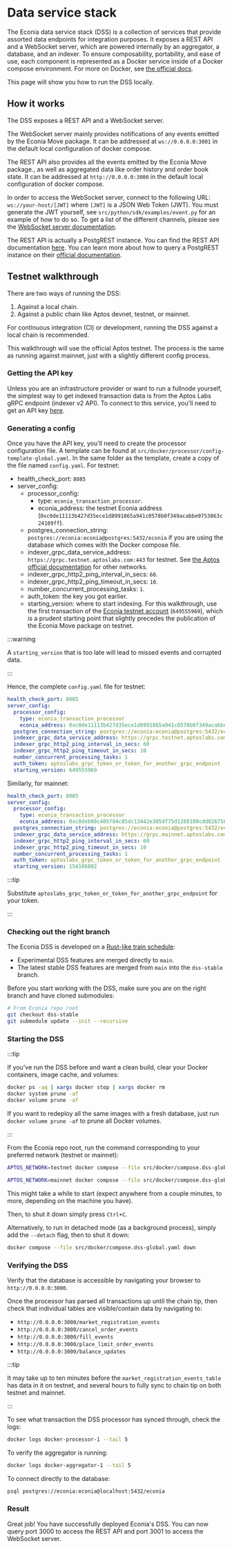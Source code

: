 # Data service stack

The Econia data service stack (DSS) is a collection of services that provide assorted data endpoints for integration purposes.
It exposes a REST API and a WebSocket server, which are powered internally by an aggregator, a database, and an indexer.
To ensure composability, portability, and ease of use, each component is represented as a Docker service inside of a Docker compose environment.
For more on Docker, see [the official docs](https://docs.docker.com/).

This page will show you how to run the DSS locally.

## How it works

The DSS exposes a REST API and a WebSocket server.

The WebSocket server mainly provides notifications of any events emitted by the Econia Move package.
It can be addressed at `ws://0.0.0.0:3001` in the default local configuration of docker compose.

The REST API also provides all the events emitted by the Econia Move package., as well as aggregated data like order history and order book state.
It can be addressed at `http://0.0.0.0:3000` in the default local configuration of docker compose.

In order to access the WebSocket server, connect to the following URL: `ws://your-host/[JWT]` where `[JWT]` is a JSON Web Token (JWT).
You must generate the JWT yourself, see `src/python/sdk/examples/event.py` for an example of how to do so.
To get a list of the different channels, please see the [WebSocket server documentation](./websocket.md).

The REST API is actually a PostgREST instance.
You can find the REST API documentation [here](./rest-api.md).
You can learn more about how to query a PostgREST instance on their [official documentation](https://postgrest.org/en/stable/).

## Testnet walkthrough

There are two ways of running the DSS:

1. Against a local chain.
1. Against a public chain like Aptos devnet, testnet, or mainnet.

For continuous integration (CI) or development, running the DSS against a local chain is recommended.

This walkthrough will use the official Aptos testnet.
The process is the same as running against mainnet, just with a slightly different config process.

### Getting the API key

Unless you are an infrastructure provider or want to run a fullnode yourself, the simplest way to get indexed transaction data is from the Aptos Labs gRPC endpoint (indexer v2 API).
To connect to this service, you'll need to get an API key [here](https://aptos-api-gateway-prod.firebaseapp.com/).

### Generating a config

Once you have the API key, you'll need to create the processor configuration file.
A template can be found at `src/docker/processor/config-template-global.yaml`.
In the same folder as the template, create a copy of the file named `config.yaml`.
For testnet:

- health_check_port: `8085`
- server_config:
  - processor_config:
    - type: `econia_transaction_processor`.
    - econia_address: the testnet Econia address (`0xc0de11113b427d35ece1d8991865a941c0578b0f349acabbe9753863c24109ff`).
  - postgres_connection_string: `postgres://econia:econia@postgres:5432/econia` if you are using the database which comes with the Docker compose file.
  - indexer_grpc_data_service_address: `https://grpc.testnet.aptoslabs.com:443` for testnet.
    See [the Aptos official documentation](https://aptos.dev/indexer/txn-stream/labs-hosted) for other networks.
  - indexer_grpc_http2_ping_interval_in_secs: `60`.
  - indexer_grpc_http2_ping_timeout_in_secs: `10`.
  - number_concurrent_processing_tasks: `1`.
  - auth_token: the key you got earlier.
  - starting_version: where to start indexing.
    For this walkthrough, use the first transaction of the [Econia testnet account](../../welcome.md#account-addresses) (`649555969`), which is a prudent starting point that slightly precedes the publication of the Econia Move package on testnet.

:::warning

A `starting_version` that is too late will lead to missed events and corrupted data.

:::

Hence, the complete `config.yaml` file for testnet:

```yaml
health_check_port: 8085
server_config:
  processor_config:
    type: econia_transaction_processor
    econia_address: 0xc0de11113b427d35ece1d8991865a941c0578b0f349acabbe9753863c24109ff
  postgres_connection_string: postgres://econia:econia@postgres:5432/econia
  indexer_grpc_data_service_address: https://grpc.testnet.aptoslabs.com:443
  indexer_grpc_http2_ping_interval_in_secs: 60
  indexer_grpc_http2_ping_timeout_in_secs: 10
  number_concurrent_processing_tasks: 1
  auth_token: aptoslabs_grpc_token_or_token_for_another_grpc_endpoint
  starting_version: 649555969
```

Similarly, for mainnet:

```yaml
health_check_port: 8085
server_config:
  processor_config:
    type: econia_transaction_processor
    econia_address: 0xc0deb00c405f84c85dc13442e305df75d1288100cdd82675695f6148c7ece51c
  postgres_connection_string: postgres://econia:econia@postgres:5432/econia
  indexer_grpc_data_service_address: https://grpc.mainnet.aptoslabs.com:443
  indexer_grpc_http2_ping_interval_in_secs: 60
  indexer_grpc_http2_ping_timeout_in_secs: 10
  number_concurrent_processing_tasks: 1
  auth_token: aptoslabs_grpc_token_or_token_for_another_grpc_endpoint
  starting_version: 154106802
```

:::tip

Substitute `aptoslabs_grpc_token_or_token_for_another_grpc_endpoint` for your token.

:::

### Checking out the right branch

The Econia DSS is developed on a [Rust-like train schedule](https://doc.rust-lang.org/book/appendix-07-nightly-rust.html):

- Experimental DSS features are merged directly to `main`.
- The latest stable DSS features are merged from `main` into the `dss-stable` branch.

Before you start working with the DSS, make sure you are on the right branch and have cloned submodules:

```bash
# From Econia repo root
git checkout dss-stable
git submodule update --init --recursive
```

### Starting the DSS

:::tip

If you've run the DSS before and want a clean build, clear your Docker containers, image cache, and volumes:

```sh
docker ps -aq | xargs docker stop | xargs docker rm
docker system prune -af
docker volume prune -af
```

If you want to redeploy all the same images with a fresh database, just run `docker volume prune -af` to prune all Docker volumes.

:::

From the Econia repo root, run the command corresponding to your preferred network (testnet or mainnet):

```bash
APTOS_NETWORK=testnet docker compose --file src/docker/compose.dss-global.yaml up
```

```bash
APTOS_NETWORK=mainnet docker compose --file src/docker/compose.dss-global.yaml up
```

This might take a while to start (expect anywhere from a couple minutes, to more, depending on the machine you have).

Then, to shut it down simply press `Ctrl+C`.

Alternatively, to run in detached mode (as a background process), simply add the `--detach` flag, then to shut it down:

```bash
docker compose --file src/docker/compose.dss-global.yaml down
```

### Verifying the DSS

Verify that the database is accessible by navigating your browser to `http://0.0.0.0:3000`.

Once the processor has parsed all transactions up until the chain tip, then check that individual tables are visible/contain data by navigating to:

- `http://0.0.0.0:3000/market_registration_events`
- `http://0.0.0.0:3000/cancel_order_events`
- `http://0.0.0.0:3000/fill_events`
- `http://0.0.0.0:3000/place_limit_order_events`
- `http://0.0.0.0:3000/balance_updates`

:::tip

It may take up to ten minutes before the `market_registration_events_table` has data in it on testnet, and several hours to fully sync to chain tip on both testnet and mainnet.

:::

To see what transaction the DSS processor has synced through, check the logs:

```sh
docker logs docker-processor-1 --tail 5
```

To verify the aggregator is running:

```sh
docker logs docker-aggregator-1 --tail 5
```

To connect directly to the database:

```sh
psql postgres://econia:econia@localhost:5432/econia
```

### Result

Great job!
You have successfully deployed Econia's DSS.
You can now query port 3000 to access the REST API and port 3001 to access the WebSocket server.

